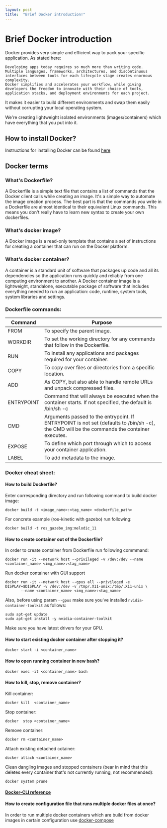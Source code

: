 ```yaml
---
layout: post
title:  "Brief Docker introduction!"
---
```



# Brief Docker introduction 

Docker provides very simple and efficient way to pack your specific application. As stated here: 
```
Developing apps today requires so much more than writing code. Multiple languages, frameworks, architectures, and discontinuous interfaces between tools for each lifecycle stage creates enormous complexity. 
Docker simplifies and accelerates your workflow, while giving developers the freedom to innovate with their choice of tools, application stacks, and deployment environments for each project.
```

It makes it easier to build different environments and swap them easily without corrupting your local operating system. 

We're creating lightweight isolated environments (images/containers) which have everything that you put into it.

## How to install Docker? 

Instructions for installing Docker can be found [here](https://docs.docker.com/engine/install/ubuntu/)

## Docker terms

### What's Dockerfile? 

A Dockerfile is a simple text file that contains a list of commands that the Docker client calls while creating an image. It's a simple way to automate the image creation process. The best part is that the commands you write in a Dockerfile are almost identical to their equivalent Linux commands. This means you don't really have to learn new syntax to create your own dockerfiles.

### What's docker image? 

A Docker image is a read-only template that contains a set of instructions for creating a container that can run on the Docker platform.

### What's docker container? 

A container is a standard unit of software that packages up code and all its dependencies so the application runs quickly and reliably from one computing environment to another. A Docker container image is a lightweight, standalone, executable package of software that includes everything needed to run an application: code, runtime, system tools, system libraries and settings.


### Dockerfile commands: 

| Command    | Purpose                                                                                                                                       |
|------------|-----------------------------------------------------------------------------------------------------------------------------------------------|
| FROM       | To specify the parent image.                                                                                                                  |
| WORKDIR    | To set the working directory for any commands that follow in the Dockerfile.                                                                  |
| RUN        | To install any applications and packages required for your container.                                                                         |
| COPY       | To copy over files or directories from a specific location.                                                                                   |
| ADD        | As COPY, but also able to handle remote URLs and unpack compressed files.                                                                     |
| ENTRYPOINT | Command that will always be executed when the container starts. If not specified, the default is /bin/sh -c                                   |
| CMD        | Arguments passed to the  entrypoint. If ENTRYPOINT is not set (defaults to /bin/sh -c), the CMD  will be the commands the container executes. |
| EXPOSE     | To define which port through which to access your container application.                                                                      |
| LABEL      | To add metadata to the image.    

### Docker cheat sheet: 

#### How to build Dockerfile? 

Enter corresponding directory and run following command to build docker image: 
```
docker build -t <image_name>:<tag_name> <dockerfile_path> 
```

For concrete example (ros-kinetic with gazebo) run following: 
```
docker build -t ros_gazebo_img:melodic_11
```

#### How to create container out of the Dockerfile? 

In order to create container from Dockerfile run following commmand:
```
docker run -it --network host --privileged -v /dev:/dev --name <container_name> <img_name>:<tag_name> 
```

Run docker container with GUI support 
```
docker run -it --network host --gpus all --privileged -e DISPLAY=$DISPLAY -v /dev:/dev -v /tmp/.X11-unix:/tmp/.X11-unix \
       --name <container_name> <img_name>:<tag_name> 
```
Also, before using param `--gpus` make sure you've installed `nvidia-container-toolkit` as follows: 

```
sudo apt-get update
sudo apt-get install -y nvidia-container-toolkit
```
Make sure you have latest drivers for your GPU. 

#### How to start existing docker container after stopping it? 
```
docker start -i <container_name> 
```

#### How to open running container in new bash? 
```
docker exec -it <container_name> bash 
```

#### How to kill, stop, remove container? 

Kill container: 
```
docker kill  <container_name> 
```

Stop container: 
```
docker  stop <container_name> 
```

Remove container: 
```
docker rm <container_name> 
```

Attach existing detached cotainer: 
```
docker attach <container_name> 
```

Clean dangling images and stopped containers (bear in mind that this deletes 
every container that's not currently running, not recommended): 
```
docker system prune 
```

#### [Docker-CLI reference](https://docs.docker.com/engine/reference/commandline/build/)

#### How to create configuration file that runs multiple docker files at once? 

In order to run multiple docker containers which are build from docker images in certain configuration 
use [docker-compose](https://docs.docker.com/compose/) 


